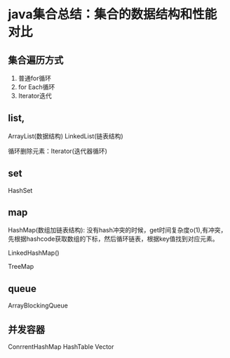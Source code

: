 # java集合总结：集合的数据结构和性能对比

## 集合遍历方式
1. 普通for循环
2. for Each循环
4. Iterator迭代

## list,
ArrayList(数据结构)
LinkedList(链表结构)

循环删除元素：Iterator(迭代器循环)

## set
HashSet

## map
HashMap(数组加链表结构): 没有hash冲突的时候，get时间复杂度o(1),有冲突，先根据hashcode获取数组的下标，然后循环链表，根据key值找到对应元素。

LinkedHashMap()

TreeMap

## queue
ArrayBlockingQueue

## 并发容器
ConrrentHashMap
HashTable
Vector


